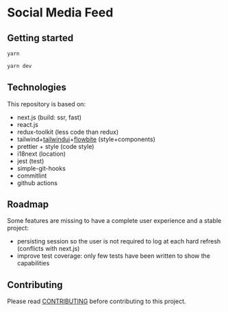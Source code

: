 # Social Media Feed

## Getting started

```bash
yarn

yarn dev
```

## Technologies

This repository is based on:

- next.js (build: ssr, fast)
- react.js
- redux-toolkit (less code than redux)
- tailwind+[tailwindui](https://tailwindui.com/)+[flowbite](https://flowbite.com/) (style+components)
- prettier + style (code style)
- i18next (location)
- jest (test)
- simple-git-hooks
- commitlint
- github actions

## Roadmap

Some features are missing to have a complete user experience and a stable project:

- persisting session so the user is not required to log at each hard refresh (conflicts with next.js)
- improve test coverage: only few tests have been written to show the capabilities

## Contributing

Please read [CONTRIBUTING](./CONTRIBUTING.md) before contributing to this project.
